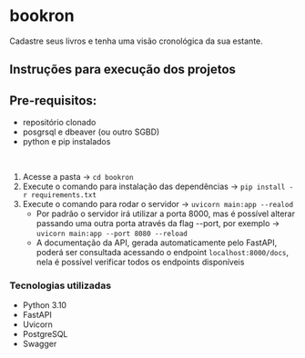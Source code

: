 # bookron

Cadastre seus livros e tenha uma visão cronológica da sua estante.
<br>

## Instruções para execução dos projetos
## Pre-requisitos:
- repositório clonado <br>
- posgrsql e dbeaver (ou outro SGBD)
- python e pip instalados
<br>

1. Acesse a pasta -> `cd bookron`
2. Execute o comando para instalação das dependências -> `pip install -r requirements.txt`
3. Execute o comando para rodar o servidor -> `uvicorn main:app --realod`
    - Por padrão o servidor irá utilizar a porta 8000, mas é possível alterar passando uma outra porta através da flag --port, por exemplo -> `uvicorn main:app --port 8080 --reload`
    - A documentação da API, gerada automaticamente pelo FastAPI, poderá ser consultada acessando o endpoint `localhost:8000/docs`, nela é possível verificar todos os endpoints disponíveis

### Tecnologias utilizadas
- Python 3.10
- FastAPI
- Uvicorn
- PostgreSQL
- Swagger